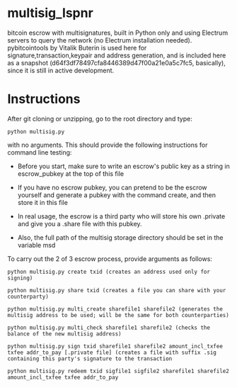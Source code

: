multisig_lspnr
==============

bitcoin escrow with multisignatures, built in Python only and using Electrum servers
to query the network (no Electrum installation needed).
pybitcointools by Vitalik Buterin is used here for signature,transaction,keypair and 
address generation, and is included here as a snapshot 
(d64f3df78497cfa8446389d47f00a21e0a5c7fc5, basically), since it is still in active development.

Instructions
===============
After git cloning or unzipping, go to the root directory and type:

    python multisig.py
    
with no arguments. This should provide the following instructions for command line testing:



*   Before you start, make sure to write an escrow's public key as a string in escrow_pubkey at the top of this file

*   If you have no escrow pubkey, you can pretend to be the escrow yourself and generate a pubkey with the command create, and then store it in this file

*   In real usage, the escrow is a third party who will store his own .private and give you a .share file with this pubkey.

*   Also, the full path of the multisig storage directory should be set in the variable msd


To carry out the 2 of 3 escrow process, provide arguments as follows:

    python multisig.py create txid (creates an address used only for signing)

    python multisig.py share txid (creates a file you can share with your counterparty)

    python multisig.py multi_create sharefile1 sharefile2 (generates the multisig address to be used; will be the same for both counterparties)

    python multisig.py multi_check sharefile1 sharefile2 (checks the balance of the new multisig address)

    python multisig.py sign txid sharefile1 sharefile2 amount_incl_txfee txfee addr_to_pay [.private file] (creates a file with suffix .sig containing this party's signature to the transaction

    python multisig.py redeem txid sigfile1 sigfile2 sharefile1 sharefile2 amount_incl_txfee txfee addr_to_pay

